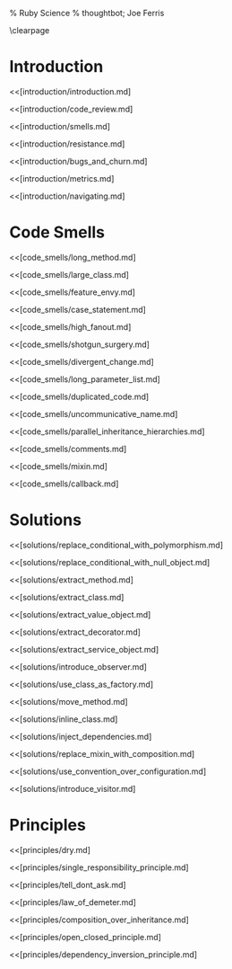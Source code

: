 % Ruby Science
% thoughtbot; Joe Ferris

\clearpage

# Introduction

<<[introduction/introduction.md]

<<[introduction/code_review.md]

<<[introduction/smells.md]

<<[introduction/resistance.md]

<<[introduction/bugs_and_churn.md]

<<[introduction/metrics.md]

<<[introduction/navigating.md]

# Code Smells

<<[code_smells/long_method.md]

<<[code_smells/large_class.md]

<<[code_smells/feature_envy.md]

<<[code_smells/case_statement.md]

<<[code_smells/high_fanout.md]

<<[code_smells/shotgun_surgery.md]

<<[code_smells/divergent_change.md]

<<[code_smells/long_parameter_list.md]

<<[code_smells/duplicated_code.md]

<<[code_smells/uncommunicative_name.md]

<<[code_smells/parallel_inheritance_hierarchies.md]

<<[code_smells/comments.md]

<<[code_smells/mixin.md]

<<[code_smells/callback.md]

# Solutions

<<[solutions/replace_conditional_with_polymorphism.md]

<<[solutions/replace_conditional_with_null_object.md]

<<[solutions/extract_method.md]

<<[solutions/extract_class.md]

<<[solutions/extract_value_object.md]

<<[solutions/extract_decorator.md]

<<[solutions/extract_service_object.md]

<<[solutions/introduce_observer.md]

<<[solutions/use_class_as_factory.md]

<<[solutions/move_method.md]

<<[solutions/inline_class.md]

<<[solutions/inject_dependencies.md]

<<[solutions/replace_mixin_with_composition.md]

<<[solutions/use_convention_over_configuration.md]

<<[solutions/introduce_visitor.md]

# Principles

<<[principles/dry.md]

<<[principles/single_responsibility_principle.md]

<<[principles/tell_dont_ask.md]

<<[principles/law_of_demeter.md]

<<[principles/composition_over_inheritance.md]

<<[principles/open_closed_principle.md]

<<[principles/dependency_inversion_principle.md]

